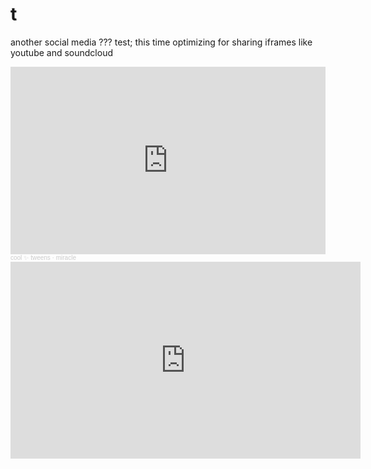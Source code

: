 # t
another social media ??? test; this time optimizing for sharing iframes like youtube and soundcloud

<iframe width="100%" height="300" scrolling="no" frameborder="no" allow="autoplay" src="https://w.soundcloud.com/player/?url=https%3A//api.soundcloud.com/tracks/1248672973&color=%23ff5500&auto_play=false&hide_related=false&show_comments=true&show_user=true&show_reposts=false&show_teaser=true&visual=true"></iframe><div style="font-size: 10px; color: #cccccc;line-break: anywhere;word-break: normal;overflow: hidden;white-space: nowrap;text-overflow: ellipsis; font-family: Interstate,Lucida Grande,Lucida Sans Unicode,Lucida Sans,Garuda,Verdana,Tahoma,sans-serif;font-weight: 100;"><a href="https://soundcloud.com/cooltweens" title="cool ✨ tweens" target="_blank" style="color: #cccccc; text-decoration: none;">cool ✨ tweens</a> · <a href="https://soundcloud.com/cooltweens/miracle" title="miracle" target="_blank" style="color: #cccccc; text-decoration: none;">miracle</a></div>

<iframe width="560" height="315" src="https://www.youtube.com/embed/AjBediJpL3k" title="YouTube video player" frameborder="0" allow="accelerometer; autoplay; clipboard-write; encrypted-media; gyroscope; picture-in-picture" allowfullscreen></iframe>
